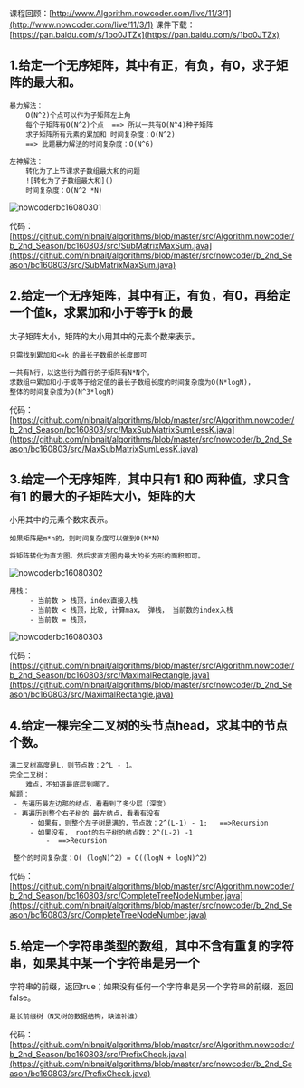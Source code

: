 课程回顾：[http://www.Algorithm.nowcoder.com/live/11/3/1](http://www.nowcoder.com/live/11/3/1)
课件下载：[https://pan.baidu.com/s/1bo0JTZx](https://pan.baidu.com/s/1bo0JTZx)


## 1.给定一个无序矩阵，其中有正，有负，有0，求子矩阵的最大和。

    暴力解法：
        O(N^2)个点可以作为子矩阵左上角
        每个子矩阵有O(N^2)个点  ==> 所以一共有O(N^4)种子矩阵
        求子矩阵所有元素的累加和 时间复杂度：O(N^2)
        ==> 此题暴力解法的时间复杂度：O(N^6)
        
    左神解法：
        转化为了上节课求子数组最大和的问题
        ![转化为了子数组最大和]()
        时间复杂度：O(N^2 *N)
![nowcoderbc16080301](https://raw.githubusercontent.com/nibnait/algorithms/master/src/nowcoder/common/imgs/nowcoderbc16080301.png)
        
        
代码：[https://github.com/nibnait/algorithms/blob/master/src/Algorithm.nowcoder/b_2nd_Season/bc160803/src/SubMatrixMaxSum.java](https://github.com/nibnait/algorithms/blob/master/src/nowcoder/b_2nd_Season/bc160803/src/SubMatrixMaxSum.java)


## 2.给定一个无序矩阵，其中有正，有负，有0，再给定一个值k，求累加和小于等于k 的最
大子矩阵大小，矩阵的大小用其中的元素个数来表示。

    只需找到累加和<=k 的最长子数组的长度即可
 
    一共有N行，以这些行为首行的子矩阵有N*N个，
    求数组中累加和小于或等于给定值的最长子数组长度的时间复杂度为O(N*logN)，
    整体的时间复杂度为O(N^3*logN)
    
代码：[https://github.com/nibnait/algorithms/blob/master/src/Algorithm.nowcoder/b_2nd_Season/bc160803/src/MaxSubMatrixSumLessK.java](https://github.com/nibnait/algorithms/blob/master/src/nowcoder/b_2nd_Season/bc160803/src/MaxSubMatrixSumLessK.java)

## 3.给定一个无序矩阵，其中只有1 和0 两种值，求只含有1 的最大的子矩阵大小，矩阵的大
小用其中的元素个数来表示。

    如果矩阵是m*n的，则时间复杂度可以做到O(M*N)
   
    将矩阵转化为直方图。然后求直方图内最大的长方形的面积即可。
![nowcoderbc16080302](https://raw.githubusercontent.com/nibnait/algorithms/master/src/nowcoder/common/imgs/nowcoderbc16080302.png)     
    
    用栈：
         - 当前数 > 栈顶，index直接入栈
         - 当前数 < 栈顶，比较, 计算max， 弹栈， 当前数的index入栈
         - 当前数 = 栈顶，
![nowcoderbc16080303](https://raw.githubusercontent.com/nibnait/algorithms/master/src/nowcoder/common/imgs/nowcoderbc16080303.png)     
     
代码：[https://github.com/nibnait/algorithms/blob/master/src/Algorithm.nowcoder/b_2nd_Season/bc160803/src/MaximalRectangle.java](https://github.com/nibnait/algorithms/blob/master/src/nowcoder/b_2nd_Season/bc160803/src/MaximalRectangle.java)
    
    
## 4.给定一棵完全二叉树的头节点head，求其中的节点个数。

    满二叉树高度是L，则节点数：2^L - 1。
    完全二叉树：
        难点，不知道最底层到哪了。
    解题： 
     - 先遍历最左边那的结点，看看到了多少层（深度）
     - 再遍历到整个右子树的 最左结点，看看有没有
         - 如果有，则整个左子树是满的，节点数：2^(L-1) - 1;   ==>Recursion
         - 如果没有， root的右子树的结点数：2^(L-2) -1 
             -  ==>Recursion
     
     整个的时间复杂度：O( (logN)^2) = O((logN + logN)^2)
    
代码：[https://github.com/nibnait/algorithms/blob/master/src/Algorithm.nowcoder/b_2nd_Season/bc160803/src/CompleteTreeNodeNumber.java](https://github.com/nibnait/algorithms/blob/master/src/nowcoder/b_2nd_Season/bc160803/src/CompleteTreeNodeNumber.java)    
    

## 5.给定一个字符串类型的数组，其中不含有重复的字符串，如果其中某一个字符串是另一个
字符串的前缀，返回true；如果没有任何一个字符串是另一个字符串的前缀，返回false。

    最长前缀树（N叉树的数据结构，缺谁补谁）
        
代码：[https://github.com/nibnait/algorithms/blob/master/src/Algorithm.nowcoder/b_2nd_Season/bc160803/src/PrefixCheck.java](https://github.com/nibnait/algorithms/blob/master/src/nowcoder/b_2nd_Season/bc160803/src/PrefixCheck.java)
    